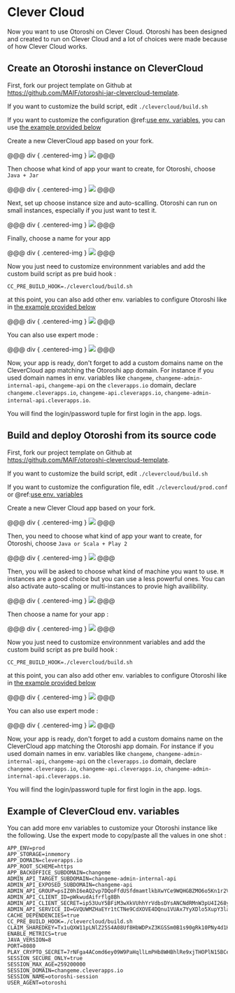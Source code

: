 # Clever Cloud

Now you want to use Otoroshi on Clever Cloud. Otoroshi has been designed and created to run on Clever Cloud and a lot of choices were made because of how Clever Cloud works.

## Create an Otoroshi instance on CleverCloud

First, fork our project template on Github at https://github.com/MAIF/otoroshi-jar-clevercloud-template.

If you want to customize the build script, edit `./clevercloud/build.sh`

If you want to customize the configuration @ref:[use env. variables](../firstrun/env.md), you can use [the example provided below](#example-of-clevercloud-env-variables)

Create a new CleverCloud app based on your fork.

@@@ div { .centered-img }
<img src="../img/deploy-cc-jar-0.png" />
@@@

Then choose what kind of app your want to create, for Otoroshi, choose `Java + Jar`

@@@ div { .centered-img }
<img src="../img/deploy-cc-jar-1.png" />
@@@

Next, set up choose instance size and auto-scalling. Otoroshi can run on small instances, especially if you just want to test it.

@@@ div { .centered-img }
<img src="../img/deploy-cc-2.png" />
@@@

Finally, choose a name for your app

@@@ div { .centered-img }
<img src="../img/deploy-cc-3.png" />
@@@

Now you just need to customize environnment variables and add the custom build script as pre buid hook :

`CC_PRE_BUILD_HOOK=./clevercloud/build.sh`

at this point, you can also add other env. variables to configure Otoroshi like in [the example provided below](#example-of-clevercloud-env-variables)

@@@ div { .centered-img }
<img src="../img/deploy-cc-4-bis.png" />
@@@

You can also use expert mode :

@@@ div { .centered-img }
<img src="../img/deploy-cc-4.png" />
@@@

Now, your app is ready, don't forget to add a custom domains name on the CleverCloud app matching the Otoroshi app domain. For instance if you used domain names in env. variables like `changeme`, `changeme-admin-internal-api`, `changeme-api` on the `cleverapps.io` domain, declare `changeme.cleverapps.io`, `changeme-api.cleverapps.io`,  `changeme-admin-internal-api.cleverapps.io`.

You will find the login/password tuple for first login in the app. logs.

## Build and deploy Otoroshi from its source code

First, fork our project template on Github at https://github.com/MAIF/otoroshi-clevercloud-template.

If you want to customize the build script, edit `./clevercloud/build.sh`

If you want to customize the configuration file, edit `./clevercloud/prod.conf` or @ref:[use env. variables](../firstrun/env.md)

Create a new Clever Cloud app based on your fork.

@@@ div { .centered-img }
<img src="../img/deploy-cc-0.png" />
@@@

Then, you need to choose what kind of app your want to create, for Otoroshi, choose `Java or Scala + Play 2`

@@@ div { .centered-img }
<img src="../img/deploy-cc-1.png" />
@@@

Then, you will be asked to choose what kind of machine you want to use. `M` instances are a good choice but you can use a less powerful ones. You can also activate auto-scaling or multi-instances to provie high availibility.

@@@ div { .centered-img }
<img src="../img/deploy-cc-2.png" />
@@@

Then choose a name for your app :

@@@ div { .centered-img }
<img src="../img/deploy-cc-3.png" />
@@@

Now you just need to customize environnment variables and add the custom build script as pre build hook :

`CC_PRE_BUILD_HOOK=./clevercloud/build.sh`

at this point, you can also add other env. variables to configure Otoroshi like in [the example provided below](#example-of-clevercloud-env-variables)

@@@ div { .centered-img }
<img src="../img/deploy-cc-4-bis.png" />
@@@

You can also use expert mode :

@@@ div { .centered-img }
<img src="../img/deploy-cc-4.png" />
@@@

Now, your app is ready, don't forget to add a custom domains name on the CleverCloud app matching the Otoroshi app domain. For instance if you used domain names in env. variables like `changeme`, `changeme-admin-internal-api`, `changeme-api` on the `cleverapps.io` domain, declare `changeme.cleverapps.io`, `changeme-api.cleverapps.io`,  `changeme-admin-internal-api.cleverapps.io`.

You will find the login/password tuple for first login in the app. logs.

## Example of CleverCloud env. variables

You can add more env variables to customize your Otoroshi instance like the following. Use the expert mode to copy/paste all the values in one shot :

```
APP_ENV=prod
APP_STORAGE=inmemory
APP_DOMAIN=cleverapps.io
APP_ROOT_SCHEME=https
APP_BACKOFFICE_SUBDOMAIN=changeme
ADMIN_API_TARGET_SUBDOMAIN=changeme-admin-internal-api
ADMIN_API_EXPOSED_SUBDOMAIN=changeme-api
ADMIN_API_GROUP=psIZ0hI6eAQ2vp7DQoFfdUSfdmamtlkbXwYCe9WQHGBZMO6o5Kn1r2VVSmI61IVX
ADMIN_API_CLIENT_ID=pWkwudAifrflg8Bh
ADMIN_API_CLIENT_SECRET=ip53UuY5BFiM3wXkVUhhYrVdbsDYsANCNdRMnW3pU4I268ylsF6xxkvusS6Wv4AW
ADMIN_API_SERVICE_ID=GVQUWMZHaEYr1tCTNe9CdXOVE4DQnu1VUAx7YyXDlo5XupY3laZlWUnGyDt1vfGx
CACHE_DEPENDENCIES=true
CC_PRE_BUILD_HOOK=./clevercloud/build.sh
CLAIM_SHAREDKEY=Tx1uQXW11pLNlZ25S4A08Uf8HbWDPxZ3KGSSm0B1s90gRk10PNy4d1HKY4Dnvvv5
ENABLE_METRICS=true
JAVA_VERSION=8
PORT=8080
PLAY_CRYPTO_SECRET=7rNFga4AComd6ey09W9PaHqllLmPHb8WHBhlRe9xjTHOPlN15BCeSQf610cmLU1w
SESSION_SECURE_ONLY=true
SESSION_MAX_AGE=259200000
SESSION_DOMAIN=changeme.cleverapps.io
SESSION_NAME=otoroshi-session
USER_AGENT=otoroshi
```
